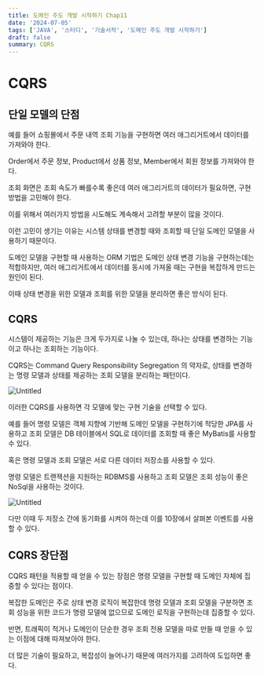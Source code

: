 ```yaml
---
title: 도메인 주도 개발 시작하기 Chap11
date: '2024-07-05'
tags: ['JAVA', '스터디', '기술서적', '도메인 주도 개발 시작하기']
draft: false
summary: CQRS
---
```

# CQRS

## 단일 모델의 단점

예를 들어 쇼핑몰에서 주문 내역 조회 기능을 구현하면 여러 애그리거트에서 데이터를 가져와야 한다.

Order에서 주문 정보, Product에서 상품 정보, Member에서 회원 정보를 가져와야 한다.

조회 화면은 조회 속도가 빠를수록 좋은데 여러 애그리거트의 데이터가 필요하면, 구현 방법을 고민해야 한다.

이를 위해서 여러가지 방법을 시도해도 계속해서 고려할 부분이 많을 것이다.

이런 고민이 생기는 이유는 시스템 상태를 변경할 때와 조회할 때 단일 도메인 모델을 사용하기 때문이다.

도메인 모델을 구현할 때 사용하는 ORM 기법은 도메인 상태 변경 기능을 구현하는데는 적합하지만, 여러 애그리거트에서 데이터를 동시에 가져올 때는 구현을 복잡하게 만드는 원인이 된다.

이때 상태 변경을 위한 모델과 조회를 위한 모델을 분리하면 좋은 방식이 된다.

## CQRS

시스템이 제공하는 기능은 크게 두가지로 나눌 수 있는데, 하나는 상태를 변경하는 기능이고 하나는 조회하는 기능이다.

CQRS는 Command Query Responsibility Segregation 의 약자로, 상태를 변경하는 명령 모델과 상태를 제공하는 조회 모델을 분리하는 패턴이다.

![Untitled](/static/images/DDD/111.png)

이러한 CQRS를 사용하면 각 모델에 맞는 구현 기술을 선택할 수 있다.

예를 들어 명령 모델은 객체 지향에 기반해 도메인 모델을 구현하기에 적당한 JPA를 사용하고 조회 모델은 DB 테이블에서 SQL로 데이터를 조회할 때 좋은 MyBatis를 사용할 수 있다.

혹은 명령 모델과 조회 모델은 서로 다른 데이터 저장소를 사용할 수 있다.

명령 모델은 트랜잭션을 지원하는 RDBMS를 사용하고 조회 모델은 조회 성능이 좋은 NoSql을 사용하는 것이다.

![Untitled](/static/images/DDD/112.png)

다만 이때 두 저장소 간에 동기화를 시켜야 하는데 이를 10장에서 살펴본 이벤트를 사용할 수 있다.

## CQRS 장단점

CQRS 패턴을 적용할 때 얻을 수 있는 장점은 명령 모델을 구현할 때 도메인 자체에 집중할 수 있다는 점이다.

복잡한 도메인은 주로 상태 변경 로직이 복잡한데 명령 모델과 조회 모델을 구분하면 조회 성능을 위한 코드가 명령 모델에 없으므로 도메인 로직을 구현하는데 집중할 수 있다.

반면, 트래픽이 적거나 도메인이 단순한 경우 조회 전용 모델을 따로 만들 때 얻을 수 있는 이점에 대해 따져보아야 한다.

더 많은 기술이 필요하고, 복잡성이 늘어나기 때문에 여러가지를 고려하여 도입하면 좋다.